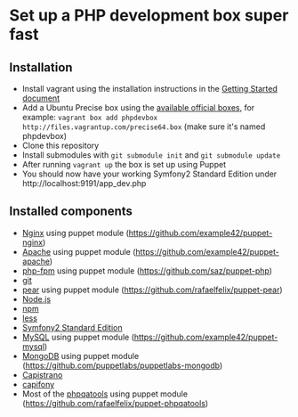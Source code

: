 Set up a PHP development box super fast
=======================================

Installation
------------

* Install vagrant using the installation instructions in the [Getting Started document](http://vagrantup.com/v1/docs/getting-started/index.html)
* Add a Ubuntu Precise box using the [available official boxes](https://github.com/mitchellh/vagrant/wiki/Available-Vagrant-Boxes), for example: ```vagrant box add phpdevbox http://files.vagrantup.com/precise64.box``` (make sure it's named phpdevbox)
* Clone this repository
* Install submodules with ```git submodule init``` and ```git submodule update```
* After running ```vagrant up``` the box is set up using Puppet
* You should now have your working Symfony2 Standard Edition under http://localhost:9191/app_dev.php

Installed components
--------------------

* [Nginx](http://nginx.org) using puppet module (https://github.com/example42/puppet-nginx)
* [Apache](http://httpd.apache.org/) using puppet module (https://github.com/example42/puppet-apache)
* [php-fpm](http://php-fpm.org) using puppet module (https://github.com/saz/puppet-php)
* [git](http://git-scm.com/)
* [pear](http://pear.php.net/) using puppet module (https://github.com/rafaelfelix/puppet-pear)
* [Node.js](http://nodejs.org/)
* [npm](http://npmjs.org/)
* [less](http://lesscss.org/)
* [Symfony2 Standard Edition](https://github.com/symfony/symfony-standard)
* [MySQL](http://dev.mysql.com/downloads/mysql/) using puppet module (https://github.com/example42/puppet-mysql)
* [MongoDB](http://www.mongodb.org/) using puppet module (https://github.com/puppetlabs/puppetlabs-mongodb)
* [Capistrano](https://github.com/capistrano/capistrano)
* [capifony](http://capifony.org/)
* Most of the [phpqatools](http://www.phpqatools.org) using puppet module (https://github.com/rafaelfelix/puppet-phpqatools)
